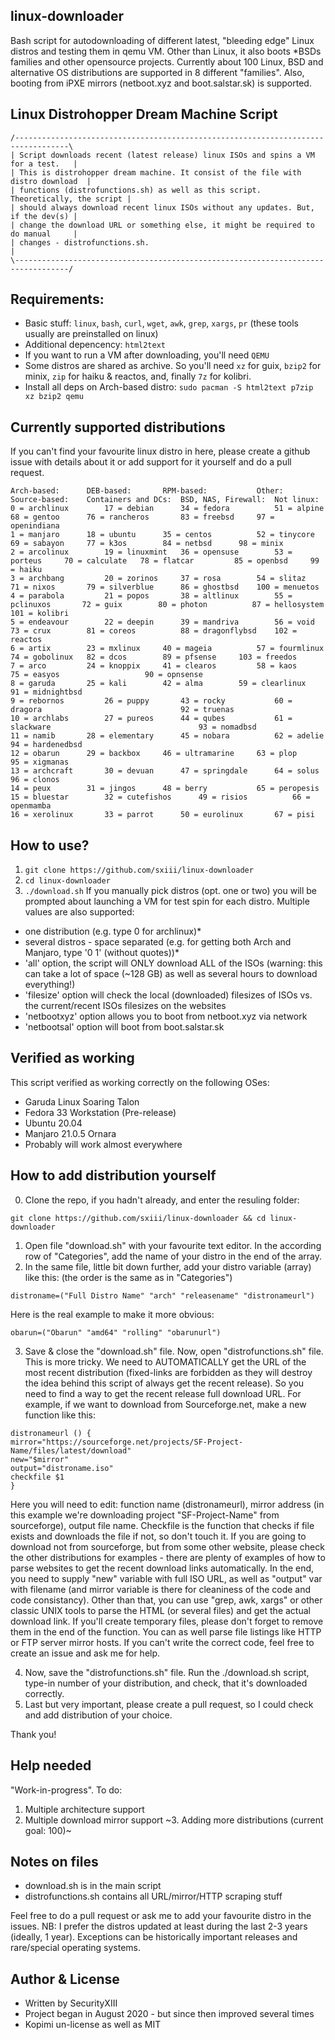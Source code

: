 ## linux-downloader
Bash script for autodownloading of different latest, "bleeding edge" Linux distros and testing them in qemu VM. Other than Linux, it also boots *BSDs families and other opensource projects. Currently about 100 Linux, BSD and alternative OS distributions are supported in 8 different "families". Also, booting from iPXE mirrors (netboot.xyz and boot.salstar.sk) is supported.

## Linux Distrohopper Dream Machine Script
```
/----------------------------------------------------------------------------------\
| Script downloads recent (latest release) linux ISOs and spins a VM for a test.   |
| This is distrohopper dream machine. It consist of the file with distro download  | 
| functions (distrofunctions.sh) as well as this script. Theoretically, the script | 
| should always download recent linux ISOs without any updates. But, if the dev(s) |
| change the download URL or something else, it might be required to do manual     |
| changes - distrofunctions.sh.                                                    |
\----------------------------------------------------------------------------------/
```

## Requirements: 
* Basic stuff: `linux`, `bash`, `curl`, `wget`, `awk`, `grep`, `xargs`, `pr` (these tools usually are preinstalled on linux)
* Additional depencency: `html2text`
* If you want to run a VM after downloading, you'll need `QEMU`
* Some distros are shared as archive. So you'll need `xz` for guix, `bzip2` for minix, `zip` for haiku & reactos, and, finally `7z` for kolibri.
* Install all deps on Arch-based distro: `sudo pacman -S html2text p7zip xz bzip2 qemu`

## Currently supported distributions
If you can't find your favourite linux distro in here, please create a github issue with details about it or add support for it yourself and do a pull request.
```
Arch-based:	     DEB-based:		  RPM-based:	       Other:		    Source-based:	 Containers and DCs:  BSD, NAS, Firewall:  Not linux:
0 = archlinux	     17 = debian	  34 = fedora	       51 = alpine	    68 = gentoo		 76 = rancheros	      83 = freebsd	   97 = openindiana
1 = manjaro	     18 = ubuntu	  35 = centos	       52 = tinycore	    69 = sabayon	 77 = k3os	      84 = netbsd	   98 = minix
2 = arcolinux	     19 = linuxmint	  36 = opensuse	       53 = porteus	    70 = calculate	 78 = flatcar	      85 = openbsd	   99 = haiku
3 = archbang	     20 = zorinos	  37 = rosa	       54 = slitaz	    71 = nixos		 79 = silverblue      86 = ghostbsd	   100 = menuetos
4 = parabola	     21 = popos		  38 = altlinux	       55 = pclinuxos	    72 = guix		 80 = photon	      87 = hellosystem	   101 = kolibri
5 = endeavour	     22 = deepin	  39 = mandriva	       56 = void	    73 = crux		 81 = coreos	      88 = dragonflybsd	   102 = reactos
6 = artix	     23 = mxlinux	  40 = mageia	       57 = fourmlinux	    74 = gobolinux	 82 = dcos	      89 = pfsense	   103 = freedos
7 = arco	     24 = knoppix	  41 = clearos	       58 = kaos	    75 = easyos		 		      90 = opnsense	   
8 = garuda	     25 = kali		  42 = alma	       59 = clearlinux	    			 		      91 = midnightbsd	   
9 = rebornos	     26 = puppy		  43 = rocky	       60 = dragora	    			 		      92 = truenas	   
10 = archlabs	     27 = pureos	  44 = qubes	       61 = slackware	    			 		      93 = nomadbsd	   
11 = namib	     28 = elementary	  45 = nobara	       62 = adelie	    			 		      94 = hardenedbsd	   
12 = obarun	     29 = backbox	  46 = ultramarine     63 = plop	    			 		      95 = xigmanas	   
13 = archcraft	     30 = devuan	  47 = springdale      64 = solus	    			 		      96 = clonos	   
14 = peux	     31 = jingos	  48 = berry	       65 = peropesis	    			 		      			   
15 = bluestar	     32 = cutefishos	  49 = risios	       66 = openmamba	    			 		      			   
16 = xerolinux	     33 = parrot	  50 = eurolinux       67 = pisi	    			 		      			   
```

## How to use?
1. `git clone https://github.com/sxiii/linux-downloader`
2. `cd linux-downloader`
3. `./download.sh`
If you manually pick distros (opt. one or two) you will be prompted about launching a VM for test spin for each distro.
Multiple values are also supported:
* one distribution (e.g. type 0 for archlinux)*
* several distros - space separated (e.g. for getting both Arch and Manjaro, type '0 1' (without quotes))*
* 'all' option, the script will ONLY download ALL of the ISOs (warning: this can take a lot of space (~128 GB) as well as several hours to download everything!)
* 'filesize' option will check the local (downloaded) filesizes of ISOs vs. the current/recent ISOs filesizes on the websites
* 'netbootxyz' option allows you to boot from netboot.xyz via network
* 'netbootsal' option will boot from boot.salstar.sk

## Verified as working
This script verified as working correctly on the following OSes:
* Garuda Linux Soaring Talon
* Fedora 33 Workstation (Pre-release)
* Ubuntu 20.04
* Manjaro 21.0.5 Ornara
* Probably will work almost everywhere 

## How to add distribution yourself
0. Clone the repo, if you hadn't already, and enter the resuling folder: 
```
git clone https://github.com/sxiii/linux-downloader && cd linux-downloader
```
1. Open file "download.sh" with your favourite text editor. In the according row of "Categories", add the name of your distro in the end of the array.
2. In the same file, little bit down further, add your distro variable (array) like this: (the order is the same as in "Categories")
```
distroname=("Full Distro Name" "arch" "releasename" "distronameurl")
```
Here is the real example to make it more obvious:
```
obarun=("Obarun" "amd64" "rolling" "obarunurl")
```
3. Save & close the "download.sh" file. Now, open "distrofunctions.sh" file. This is more tricky. We need to AUTOMATICALLY get the URL of the most recent distribution (fixed-links are forbidden as they will destroy the idea behind this script of always get the recent release). So you need to find a way to get the recent release full download URL. For example, if we want to download from Sourceforge.net, make a new function like this:
```
distronameurl () {
mirror="https://sourceforge.net/projects/SF-Project-Name/files/latest/download"
new="$mirror"
output="distroname.iso"
checkfile $1
}
```
Here you will need to edit: function name (distronameurl), mirror address (in this example we're downloading project "SF-Project-Name" from sourceforge), output file name. Checkfile is the function that checks if file exists and downloads the file if not, so don't touch it. If you are going to download not from sourceforge, but from some other website, please check the other distributions for examples - there are plenty of examples of how to parse websites to get the recent download links automatically. In the end, you need to supply "new" variable with full ISO URL, as well as "output" var with filename (and mirror variable is there for cleaniness of the code and code consistancy). Other than that, you can use "grep, awk, xargs" or other classic UNIX tools to parse the HTML (or several files) and get the actual download link. If you'll create temporary files, please don't forget to remove them in the end of the function. You can as well parse file listings like HTTP or FTP server mirror hosts. If you can't write the correct code, feel free to create an issue and ask me for help.

4. Now, save the "distrofunctions.sh" file. Run the ./download.sh script, type-in number of your distribution, and check, that it's downloaded correctly.
5. Last but very important, please create a pull request, so I could check and add distribution of your choice.

Thank you!

## Help needed
"Work-in-progress". To do:	
1. Multiple architecture support
2. Multiple download mirror support
~3. Adding more distributions (current goal: 100)~

## Notes on files
* download.sh is in the main script
* distrofunctions.sh contains all URL/mirror/HTTP scraping stuff

Feel free to do a pull request or ask me to add your favourite distro in the issues.
NB: I prefer the distros updated at least during the last 2-3 years (ideally, 1 year). Exceptions can be historically important releases and rare/special operating systems.

## Author & License
* Written by SecurityXIII
* Project began in August 2020 - but since then improved several times
* Kopimi un-license as well as MIT
